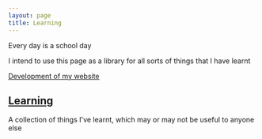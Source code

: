 ```yaml
---
layout: page
title: Learning
---
```


Every day is a school day

I intend to use this page as a library for all sorts of things that I have learnt

<a href="website.html"> Development of my website</a>

## <a href = "learning/learning.html"> Learning</a>
A collection of things I've learnt, which may or may not be useful to anyone else

